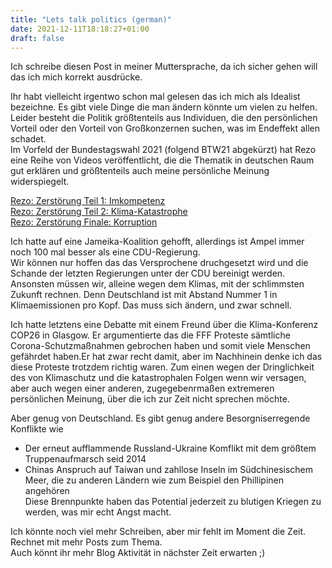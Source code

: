 ```yaml
---
title: "Lets talk politics (german)"
date: 2021-12-11T18:18:27+01:00
draft: false
---
```


Ich schreibe diesen Post in meiner Muttersprache, da ich sicher gehen will das ich mich korrekt ausdrücke.

Ihr habt vielleicht irgentwo schon mal gelesen das ich mich als Idealist bezeichne. Es gibt viele Dinge die man ändern könnte um vielen zu helfen. Leider besteht die Politik größtenteils aus Individuen, die den persönlichen Vorteil oder den Vorteil von Großkonzernen suchen, was im Endeffekt allen schadet.  
Im Vorfeld der Bundestagswahl 2021 (folgend BTW21 abgekürzt) hat Rezo eine Reihe von Videos veröffentlicht, die die Thematik in deutschen Raum gut erklären und größtenteils auch meine persönliche Meinung widerspiegelt.

[Rezo: Zerstörung Teil 1: Imkompetenz](https://youtu.be/rIj3qskDAZM)  
[Rezo: Zerstörung Teil 2: Klima-Katastrophe](https://youtu.be/Ljcz4tA101U)  
[Rezo: Zerstörung Finale: Korruption](https://youtu.be/3Ya7pEDndgE)  

Ich hatte auf eine Jameika-Koalition gehofft, allerdings ist Ampel immer noch 100 mal besser als eine CDU-Regierung.  
Wir können nur hoffen das das Versprochene druchgesetzt wird und die Schande der letzten Regierungen unter der CDU bereinigt werden. Ansonsten müssen wir, alleine wegen dem Klimas, mit der schlimmsten Zukunft rechnen. Denn Deutschland ist mit Abstand Nummer 1 in Klimaemissionen pro Kopf. Das muss sich ändern, und zwar schnell.

Ich hatte letztens eine Debatte mit einem Freund über die Klima-Konferenz COP26 in Glasgow. Er argumentierte das die FFF Proteste sämtliche Corona-Schutzmaßnahmen gebrochen haben und somit viele Menschen gefährdet haben.Er hat zwar recht damit, aber im Nachhinein denke ich das diese Proteste trotzdem richtig waren. Zum einen wegen der Dringlichkeit des von Klimaschutz und die katastrophalen Folgen wenn wir versagen, aber auch wegen einer anderen, zugegebenrmaßen extremeren persönlichen Meinung, über die ich zur Zeit nicht sprechen möchte.

Aber genug von Deutschland. Es gibt genug andere Besorgniserregende Konflikte wie

- Der erneut aufflammende Russland-Ukraine Komflikt mit dem größtem Truppenaufmarsch seid 2014  
- Chinas Anspruch auf Taiwan und zahllose Inseln im Südchinesischem Meer, die zu anderen Ländern wie zum Beispiel den Phillipinen angehören  
Diese Brennpunkte haben das Potential jederzeit zu blutigen Kriegen zu werden, was mir echt Angst macht.

Ich könnte noch viel mehr Schreiben, aber mir fehlt im Moment die Zeit. Rechnet mit mehr Posts zum Thema.  
Auch könnt ihr mehr Blog Aktivität in nächster Zeit erwarten ;)
